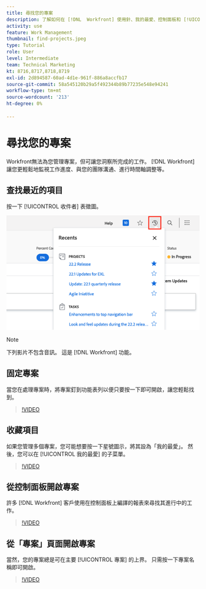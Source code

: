 ```yaml
---
title: 尋找您的專案
description: 了解如何在 [!DNL  Workfront] 使用針、我的最愛、控制面板和 [!UICONTROL 專案] 頁面。
activity: use
feature: Work Management
thumbnail: find-projects.jpeg
type: Tutorial
role: User
level: Intermediate
team: Technical Marketing
kt: 8716,8717,8718,8719
exl-id: 2d894587-60ad-4d1e-961f-886a8accfb17
source-git-commit: 58a545120b29a5f492344b89b77235e548e94241
workflow-type: tm+mt
source-wordcount: '213'
ht-degree: 0%

---
```


# 尋找您的專案

Workfront無法為您管理專案，但可讓您洞察所完成的工作。 [!DNL Workfront] 讓您更輕鬆地監視工作進度、與您的團隊溝通、進行時間軸調整等。

<!---
In this section, you will learn how to:

Find your projects in [!DNL Workfront]
Make your project visible to stakeholders
Find project communications
Use [!DNL Workfront] features when reviewing the task list to monitor project progress
--->

## 查找最近的項目

按一下 [!UICONTROL 收件者] 表徵圖。

![[!UICONTROL 狀態] 項目標題中展開的欄位](assets/recents.png)

>[!NOTE]
>
>下列影片不包含音訊。 這是 [!DNL Workfront] 功能。

## 固定專案

當您在處理專案時，將專案釘到功能表列以便只要按一下即可開啟，讓您輕鬆找到。

>[!VIDEO](https://video.tv.adobe.com/v/335038/?quality=12)

## 收藏項目

如果您管理多個專案，您可能想要按一下星號圖示，將其設為「我的最愛」。 然後，您可以在 [!UICONTROL 我的最愛] 的子菜單。

>[!VIDEO](https://video.tv.adobe.com/v/335039/?quality=12)


## 從控制面板開啟專案

許多 [!DNL Workfront] 客戶使用在控制面板上編譯的報表來尋找其進行中的工作。

>[!VIDEO](https://video.tv.adobe.com/v/335041/?quality=12)


## 從「專案」頁面開啟專案

當然，您的專案總是可在主要 [!UICONTROL 專案] 的上界。 只需按一下專案名稱即可開啟。

>[!VIDEO](https://video.tv.adobe.com/v/335040/?quality=12)
